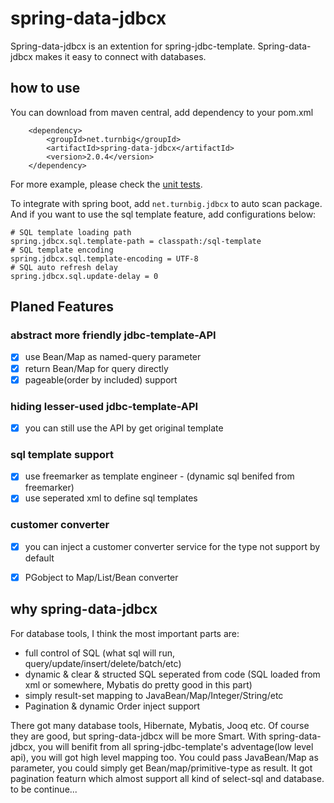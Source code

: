 # spring-data-jdbcx
Spring-data-jdbcx is an extention for spring-jdbc-template. Spring-data-jdbcx makes it easy to connect with databases.

## how to use

You can download from maven central, add dependency to your pom.xml

```
	<dependency>
		<groupId>net.turnbig</groupId>
		<artifactId>spring-data-jdbcx</artifactId>
		<version>2.0.4</version>
	</dependency>
```

For more example, please check the [unit tests](https://github.com/IamFive/spring-data-jdbcx/tree/master/src/test/java/net/turnbig/jdbcx/test). 


To integrate with spring boot, add `net.turnbig.jdbcx` to auto scan package. 
And if you want to use the sql template feature, add configurations below:

```
# SQL template loading path
spring.jdbcx.sql.template-path = classpath:/sql-template
# SQL template encoding
spring.jdbcx.sql.template-encoding = UTF-8
# SQL auto refresh delay
spring.jdbcx.sql.update-delay = 0
```



## Planed Features

### abstract more friendly jdbc-template-API
- [x] use Bean/Map as named-query parameter
- [x] return Bean/Map for query directly
- [x] pageable(order by included) support 

### hiding lesser-used jdbc-template-API
- [x] you can still use the API by get original template

### sql template support
- [x] use freemarker as template engineer - (dynamic sql benifed from freemarker)
- [x] use seperated xml to define sql templates

### customer converter
- [x] you can inject a customer converter service for the type not support by default
- [x] PGobject to Map/List/Bean converter


## why spring-data-jdbcx
For database tools, I think the most important parts are:
- full control of SQL (what sql will run, query/update/insert/delete/batch/etc)
- dynamic & clear & structed SQL seperated from code (SQL loaded from xml or somewhere, Mybatis do pretty good in this part)
- simply result-set mapping to JavaBean/Map/Integer/String/etc
- Pagination & dynamic Order inject support

There got many database tools, Hibernate, Mybatis, Jooq etc. Of course they are good, but spring-data-jdbcx will be more Smart. With spring-data-jdbcx, you will benifit from all spring-jdbc-template's adventage(low level api), you will got high level mapping too. You could pass JavaBean/Map as parameter, you could simply get Bean/map/primitive-type as result. It got pagination featurn which almost support all kind of select-sql and database. to be continue...
